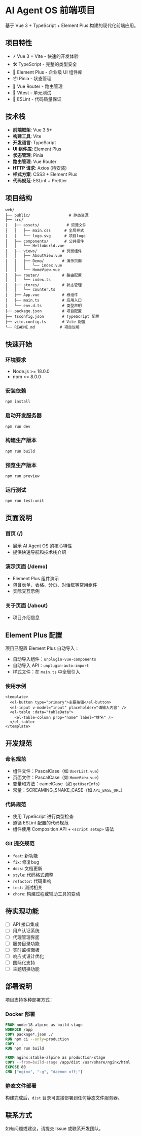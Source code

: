 # AI Agent OS 前端项目

基于 Vue 3 + TypeScript + Element Plus 构建的现代化前端应用。

## 项目特性

- ⚡️ Vue 3 + Vite - 快速的开发体验
- 🛠️ TypeScript - 完整的类型安全
- 🎨 Element Plus - 企业级 UI 组件库
- 📦 Pinia - 状态管理
- 🚀 Vue Router - 路由管理
- 🧪 Vitest - 单元测试
- 📖 ESLint - 代码质量保证

## 技术栈

- **前端框架**: Vue 3.5+
- **构建工具**: Vite
- **开发语言**: TypeScript
- **UI 组件库**: Element Plus
- **状态管理**: Pinia
- **路由管理**: Vue Router
- **HTTP 请求**: Axios (待安装)
- **样式方案**: CSS3 + Element Plus
- **代码规范**: ESLint + Prettier

## 项目结构

```
web/
├── public/                 # 静态资源
├── src/
│   ├── assets/            # 资源文件
│   │   ├── main.css      # 全局样式
│   │   └── logo.svg      # 项目logo
│   ├── components/       # 公共组件
│   │   └── HelloWorld.vue
│   ├── views/           # 页面组件
│   │   ├── AboutView.vue
│   │   ├── Demo/        # 演示页面
│   │   │   └── index.vue
│   │   └── HomeView.vue
│   ├── router/          # 路由配置
│   │   └── index.ts
│   ├── stores/          # 状态管理
│   │   └── counter.ts
│   ├── App.vue          # 根组件
│   ├── main.ts          # 应用入口
│   └── env.d.ts         # 类型声明
├── package.json         # 项目配置
├── tsconfig.json        # TypeScript 配置
├── vite.config.ts       # Vite 配置
└── README.md           # 项目说明
```

## 快速开始

### 环境要求

- Node.js >= 18.0.0
- npm >= 8.0.0

### 安装依赖

```bash
npm install
```

### 启动开发服务器

```bash
npm run dev
```

### 构建生产版本

```bash
npm run build
```

### 预览生产版本

```bash
npm run preview
```

### 运行测试

```bash
npm run test:unit
```

## 页面说明

### 首页 (/)
- 展示 AI Agent OS 的核心特性
- 提供快速导航和技术栈介绍

### 演示页面 (/demo)
- Element Plus 组件演示
- 包含表单、表格、分页、对话框等常用组件
- 实际交互示例

### 关于页面 (/about)
- 项目介绍信息

## Element Plus 配置

项目已配置 Element Plus 自动导入：

- 自动导入组件：`unplugin-vue-components`
- 自动导入 API：`unplugin-auto-import`
- 样式文件：在 `main.ts` 中全局引入

### 使用示例

```vue
<template>
  <el-button type="primary">主要按钮</el-button>
  <el-input v-model="input" placeholder="请输入内容" />
  <el-table :data="tableData">
    <el-table-column prop="name" label="姓名" />
  </el-table>
</template>
```

## 开发规范

### 命名规范

- 组件文件：PascalCase（如 `UserList.vue`）
- 页面文件：PascalCase（如 `HomeView.vue`）
- 变量和方法：camelCase（如 `getUserInfo`）
- 常量：SCREAMING_SNAKE_CASE（如 `API_BASE_URL`）

### 代码规范

- 使用 TypeScript 进行类型检查
- 遵循 ESLint 配置的代码规范
- 组件使用 Composition API + `<script setup>` 语法

### Git 提交规范

- `feat`: 新功能
- `fix`: 修复bug
- `docs`: 文档更新
- `style`: 代码格式调整
- `refactor`: 代码重构
- `test`: 测试相关
- `chore`: 构建过程或辅助工具的变动

## 待实现功能

- [ ] API 接口集成
- [ ] 用户认证系统
- [ ] 代理管理界面
- [ ] 服务目录功能
- [ ] 实时监控面板
- [ ] 响应式设计优化
- [ ] 国际化支持
- [ ] 主题切换功能

## 部署说明

项目支持多种部署方式：

### Docker 部署

```dockerfile
FROM node:18-alpine as build-stage
WORKDIR /app
COPY package*.json ./
RUN npm ci --only=production
COPY . .
RUN npm run build

FROM nginx:stable-alpine as production-stage
COPY --from=build-stage /app/dist /usr/share/nginx/html
EXPOSE 80
CMD ["nginx", "-g", "daemon off;"]
```

### 静态文件部署

构建完成后，`dist` 目录可直接部署到任何静态文件服务器。

## 联系方式

如有问题或建议，请提交 Issue 或联系开发团队。
